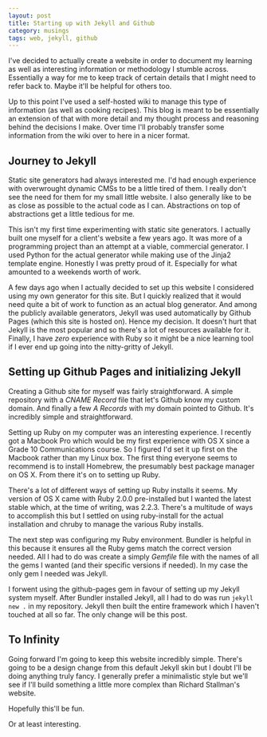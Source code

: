 ```yaml
---
layout: post
title: Starting up with Jekyll and Github
category: musings
tags: web, jekyll, github
---
```

I've decided to actually create a website in order to document my learning as well as interesting information or methodology I stumble across. Essentially a way for me to keep track of certain details that I might need to refer back to. Maybe it'll be helpful for others too.

Up to this point I've used a self-hosted wiki to manage this type of information (as well as cooking recipes). This blog is meant to be essentially an extension of that with more detail and my thought process and reasoning behind the decisions I make. Over time I'll probably transfer some information from the wiki over to here in a nicer format.

## Journey to Jekyll
Static site generators had always interested me. I'd had enough experience with overwrought dynamic CMSs to be a little tired of them. I really don't see the need for them for my small little website. I also generally like to be as close as possible to the actual code as I can. Abstractions on top of abstractions get a little tedious for me.

This isn't my first time experimenting with static site generators. I actually built one myself for a client's website a few years ago. It was more of a programming project than an attempt at a viable, commercial generator. I used Python for the actual generator while making use of the Jinja2 template engine. Honestly I was pretty proud of it. Especially for what amounted to a weekends worth of work.

A few days ago when I actually decided to set up this website I considered using my own generator for this site. But I quickly realized that it would need quite a bit of work to function as an actual blog generator. And among the publicly available generators, Jekyll was used automatically by Github Pages (which this site is hosted on). Hence my decision. It doesn't hurt that Jekyll is the most popular and so there's a lot of resources available for it. Finally, I have *zero* experience with Ruby so it might be a nice learning tool if I ever end up going into the nitty-gritty of Jekyll.

## Setting up Github Pages and initializing Jekyll
Creating a Github site for myself was fairly straightforward. A simple repository with a *CNAME Record* file that let's Github know my custom domain. And finally a few *A Records* with my domain pointed to Github. It's incredibly simple and straightforward.

Setting up Ruby on my computer was an interesting experience. I recently got a Macbook Pro which would be my first experience with OS X since a Grade 10 Communications course. So I figured I'd set it up first on the Macbook rather than my Linux box. The first thing everyone seems to recommend is to install Homebrew, the presumably best package manager on OS X. From there it's on to setting up Ruby.

There's a lot of different ways of setting up Ruby installs it seems. My version of OS X came with Ruby 2.0.0 pre-installed but I wanted the latest stable which, at the time of writing, was 2.2.3. There's a multitude of ways to accomplish this but I settled on using ruby-install for the actual installation and chruby to manage the various Ruby installs.

The next step was configuring my Ruby environment. Bundler is helpful in this because it ensures all the Ruby gems match the correct version needed. All I had to do was create a simply *Gemfile* file with the names of all the gems I wanted (and their specific versions if needed). In my case the only gem I needed was Jekyll.

I forwent using the github-pages gem in favour of setting up my Jekyll system myself. After Bundler installed Jekyll, all I had to do was run `jekyll new .` in my repository. Jekyll then built the entire framework which I haven't touched at all so far. The only change will be this post.

## To Infinity
Going forward I'm going to keep this website incredibly simple. There's going to be a design change from this default Jekyll skin but I doubt I'll be doing anything truly fancy. I generally prefer a minimalistic style but we'll see if I'll build something a little more complex than Richard Stallman's website.

Hopefully this'll be fun.

Or at least interesting.
